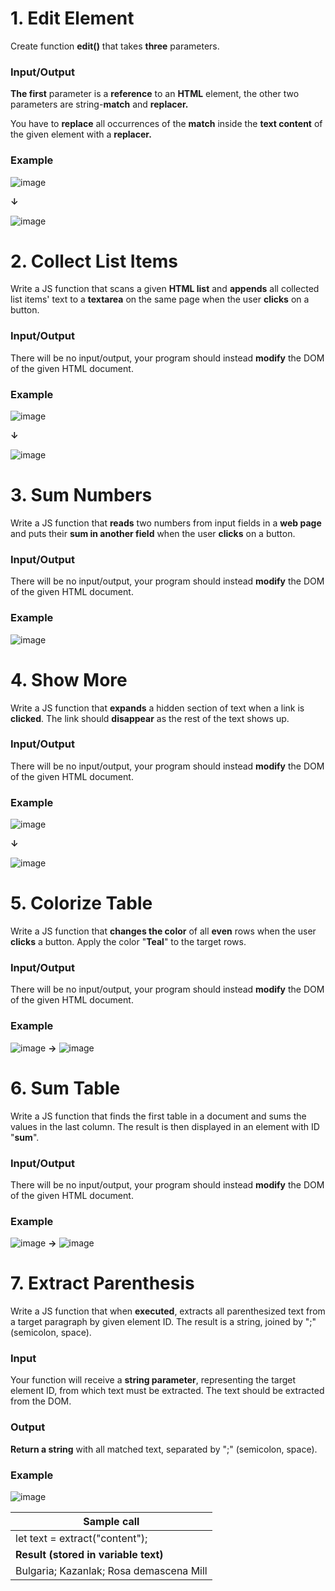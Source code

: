 # 1. Edit Element 

Create function **edit()** that takes **three** parameters.

### Input/Output

**The first** parameter is a **reference** to an **HTML** element, the other two parameters are string-**match** and **replacer.**

You have to **replace** all occurrences of the **match** inside the **text content** of the given element with a **replacer.**

### Example

![image](https://user-images.githubusercontent.com/87463484/172316820-6a7f7b42-8eac-49b0-81d8-d459fa197c35.png)

**↓**

![image](https://user-images.githubusercontent.com/87463484/172316849-6fe5296b-de1b-47de-bb93-31d2d502a3e3.png)

# 2. Collect List Items

Write a JS function that scans a given **HTML list** and **appends** all collected list items' text to a **textarea** on the same page 
when the user **clicks** on a button.

### Input/Output

There will be no input/output, your program should instead **modify** the DOM of the given HTML document.

### Example

![image](https://user-images.githubusercontent.com/87463484/172316984-89170328-3d86-45c6-9b9d-7d3c167d0ea8.png) 

**↓**

![image](https://user-images.githubusercontent.com/87463484/172316997-36bbef5f-a6db-4411-b950-d2ab771bef7a.png)

# 3. Sum Numbers

Write a JS function that **reads** two numbers from input fields in a **web page** and puts their **sum in another field** when the user **clicks** on a button.

### Input/Output

There will be no input/output, your program should instead **modify** the DOM of the given HTML document.

### Example

![image](https://user-images.githubusercontent.com/87463484/172317174-c2e9290a-a284-4a76-8b19-55a853ea1249.png)

# 4. Show More

Write a JS function that **expands** a hidden section of text when a link is **clicked**. The link should **disappear** as the rest of the text shows up.

### Input/Output

There will be no input/output, your program should instead **modify** the DOM of the given HTML document.

### Example

![image](https://user-images.githubusercontent.com/87463484/172317523-d783c02f-00e4-48eb-8b5f-1dadcdae1cd3.png)

**↓**

![image](https://user-images.githubusercontent.com/87463484/172317538-ec9e353d-3cd7-4950-8a97-6b64807b8503.png)

# 5. Colorize Table

Write a JS function that **changes the color** of all **even** rows when the user **clicks** a button. Apply the color "**Teal**" to the target rows.

### Input/Output

There will be no input/output, your program should instead **modify** the DOM of the given HTML document.

### Example

![image](https://user-images.githubusercontent.com/87463484/172317613-973f73b8-9c49-4d8f-846d-6723c168ec04.png) **->** ![image](https://user-images.githubusercontent.com/87463484/172317653-76c8b9b5-8d8d-4604-8bd5-f2d3d2f22b6b.png)

# 6. Sum Table

Write a JS function that finds the first table in a document and sums the values in the last column. The result is then displayed in an element with ID "**sum**".

### Input/Output

There will be no input/output, your program should instead **modify** the DOM of the given HTML document.

### Example

![image](https://user-images.githubusercontent.com/87463484/172317721-504643e2-1dc8-41cc-9bf0-70645dd4b970.png) **->** ![image](https://user-images.githubusercontent.com/87463484/172317737-c7724847-e599-4d03-8a5c-8cb436194d52.png)

# 7. Extract Parenthesis

Write a JS function that when **executed**, extracts all parenthesized text from a target paragraph by given element ID. 
The result is a string, joined by ";" (semicolon, space).

### Input

Your function will receive a **string parameter**, representing the target element ID, from which text must be extracted. The text should be extracted from the DOM.

### Output

**Return a string** with all matched text, separated by ";" (semicolon, space).

### Example

![image](https://user-images.githubusercontent.com/87463484/172317932-236e6bcd-b8f6-4e2b-a27c-92293b174778.png)

| **Sample call** |
| --- |
| let text = extract("content");          |
| **Result (stored in variable text)**    |
| Bulgaria; Kazanlak; Rosa demascena Mill |
